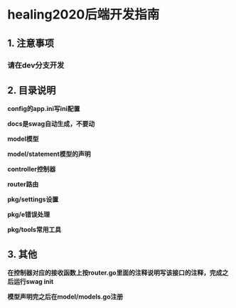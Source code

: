 # healing2020后端开发指南



## 1. 注意事项



### **请在dev分支开发**



## 2. 目录说明

**config的app.ini写ini配置**

**docs是swag自动生成，不要动**

**model模型**

**model/statement模型的声明**

**controller控制器**

**router路由**

**pkg/settings设置**

**pkg/e错误处理**

**pkg/tools常用工具**



## 3. 其他

**在控制器对应的接收函数上按router.go里面的注释说明写该接口的注释，完成之后运行swag init**

**模型声明完之后在model/models.go注册**
